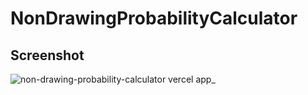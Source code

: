 # NonDrawingProbabilityCalculator

## Screenshot
![non-drawing-probability-calculator vercel app_](https://github.com/user-attachments/assets/5a7da451-c650-4e5e-bf18-78e1bfa1dbe4)
